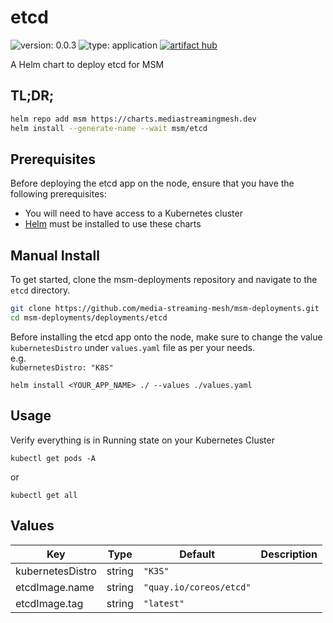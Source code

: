 # etcd

![version: 0.0.3](https://img.shields.io/badge/version-0.0.3-informational?style=flat-square) ![type: application](https://img.shields.io/badge/type-application-informational?style=flat-square)   [![artifact hub](https://img.shields.io/badge/artifact%20hub-etcd-informational?style=flat-square)](https://artifacthub.io/packages/helm/media-streaming-mesh/etcd)

A Helm chart to deploy etcd for MSM

## TL;DR;

```bash
helm repo add msm https://charts.mediastreamingmesh.dev
helm install --generate-name --wait msm/etcd
```

## Prerequisites

Before deploying the etcd app on the node, ensure that you have the following prerequisites:

* You will need to have access to a Kubernetes cluster<br>
* [Helm](https://helm.sh) must be installed to use these charts<br>

## Manual Install

To get started, clone the msm-deployments repository and navigate to the ```etcd``` directory.

```sh
git clone https://github.com/media-streaming-mesh/msm-deployments.git
cd msm-deployments/deployments/etcd
```

Before installing the etcd  app onto the node, make sure to change the value ```kubernetesDistro``` under ```values.yaml``` file as per your needs. <br>
e.g. <br>
```kubernetesDistro: "K8S"```

```helm install <YOUR_APP_NAME> ./ --values ./values.yaml```

## Usage
Verify everything is in Running state on your Kubernetes Cluster

```kubectl get pods -A```

or

```kubectl get all```

## Values

| Key | Type | Default | Description |
|-----|------|---------|-------------|
| kubernetesDistro | string | `"K3S"` |  |
| etcdImage.name | string | `"quay.io/coreos/etcd"` |  |
| etcdImage.tag | string | `"latest"` |  |
